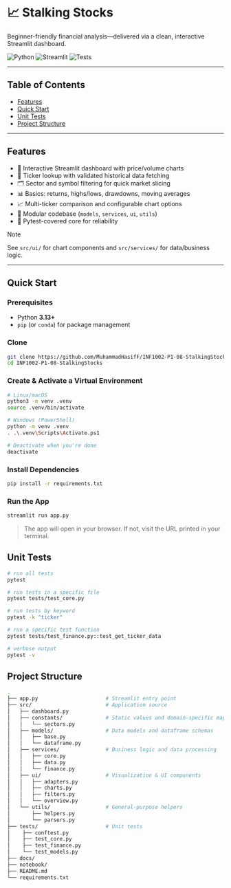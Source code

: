 # 📈 Stalking Stocks

Beginner-friendly financial analysis—delivered via a clean, interactive Streamlit dashboard.

![Python](https://img.shields.io/badge/Python-3.13+-blue)
![Streamlit](https://img.shields.io/badge/Streamlit-app-brightgreen)
![Tests](https://img.shields.io/badge/tests-pytest-informational)

---

## Table of Contents
- [Features](#features)
- [Quick Start](#quick-start)
- [Unit Tests](#unit-tests)
- [Project Structure](#project-structure)

---

## Features

- 🧭 Interactive Streamlit dashboard with price/volume charts
- 🔎 Ticker lookup with validated historical data fetching
- 🗂️ Sector and symbol filtering for quick market slicing
- 📊 Basics: returns, highs/lows, drawdowns, moving averages
- 📈 Multi-ticker comparison and configurable chart options
- 🧩 Modular codebase (`models`, `services`, `ui`, `utils`)
- 🧪 Pytest-covered core for reliability

> [!NOTE]
> See `src/ui/` for chart components and `src/services/` for data/business logic.

---

## Quick Start

### Prerequisites
- Python **3.13+**
- `pip` (or `conda`) for package management

### Clone

```bash
git clone https://github.com/MuhammadHasifF/INF1002-P1-08-StalkingStocks.git
cd INF1002-P1-08-StalkingStocks
```

### Create & Activate a Virtual Environment

```bash
# Linux/macOS
python3 -m venv .venv
source .venv/bin/activate

# Windows (PowerShell)
python -m venv .venv
. .\.venv\Scripts\Activate.ps1

# Deactivate when you're done
deactivate
```

### Install Dependencies

```bash
pip install -r requirements.txt
```

### Run the App

```bash
streamlit run app.py
```
> The app will open in your browser. If not, visit the URL printed in your terminal.

## Unit Tests

```bash
# run all tests
pytest

# run tests in a specific file
pytest tests/test_core.py

# run tests by keyword
pytest -k "ticker"

# run a specific test function
pytest tests/test_finance.py::test_get_ticker_data

# verbose output
pytest -v
```

## Project Structure

```bash
.
├── app.py                      # Streamlit entry point
├── src/                        # Application source
│   ├── dashboard.py
│   ├── constants/              # Static values and domain-specific mappings
│   │   └── sectors.py
│   ├── models/                 # Data models and dataframe schemas
│   │   ├── base.py
│   │   └── dataframe.py
│   ├── services/               # Business logic and data processing
│   │   ├── core.py
│   │   ├── data.py
│   │   └── finance.py
│   ├── ui/                     # Visualization & UI components
│   │   ├── adapters.py
│   │   ├── charts.py
│   │   ├── filters.py
│   │   └── overview.py
│   └── utils/                  # General-purpose helpers
│       ├── helpers.py
│       └── parsers.py
├── tests/                      # Unit tests
│    ├── conftest.py
│    ├── test_core.py
│    ├── test_finance.py
│    └── test_models.py
├── docs/
├── notebook/
├── README.md
└── requirements.txt
```
